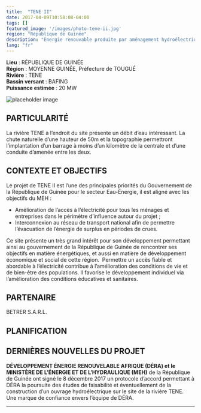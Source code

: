 ```yaml
---
title:  "TENE II"
date: 2017-04-09T10:58:08-04:00
tags: []
featured_image: '/images/photo-tene-ii.jpg'
region: "République de Guinée"
description: "Énergie renouvable produite par aménagement hydroélectrique (barrage et centrale)"
lang: "fr"
---
```


**Lieu** : RÉPUBLIQUE DE GUINÉE<br>
**Région** : MOYENNE GUINÉE, Préfecture de TOUGUÉ<br>
**Rivière** : TENE<br>
**Bassin versant** : BAFING<br>
**Puissance estimée** : 20 MW<br>

![placeholder image](http://placehold.it/840x540)

## PARTICULARITÉ

La rivière TENE à l’endroit du site présente un débit d’eau intéressant. 
La chute naturelle d’une hauteur de 50m et la topographie permettront l’implantation 
d’un barrage à moins d’un kilomètre de la centrale et d’une conduite d’amenée entre les deux. 

## CONTEXTE ET OBJECTIFS

Le projet de TENE II est l’une des principales priorités du Gouvernement de la République 
de Guinée pour le secteur Eau-Énergie, il est aligné avec les objectifs du MEH :

* Amélioration de l’accès à l’électricité pour tous les ménages et entreprises dans le périmètre d’influence autour du projet ;
* Interconnexion au réseau de transport national afin de permettre l’évacuation de l’énergie de surplus en périodes de crues.

Ce site présente un très grand intérêt pour son développement permettant ainsi au gouvernement 
de la République de Guinée de rencontrer ses objectifs en matière énergétiques, et aussi en 
matière de développement économique et social de cette région.  Permettre un accès fiable et 
abordable à l’électricité contribue à l’amélioration des conditions de vie et de bien-être des 
populations. Il favorise le développement individuel via l’amélioration des conditions 
éducatives et sanitaires.

## PARTENAIRE

BETRER S.A.R.L.

## PLANIFICATION 

## DERNIÈRES NOUVELLES DU PROJET

**DÉVELOPPEMENT ÉNERGIE RENOUVELABLE AFRIQUE (DÉRA) et le MINISTÈRE DE L’ÉNERGIE ET DE L’HYDRAULIQUE (MEH)** 
de la République de Guinée ont signé le 8 décembre 2017 un protocole d’accord permettant à DÉRA la poursuite 
des études de faisabilité et éventuellement de la construction d’un ouvrage hydroélectrique sur le site de la 
rivière TENE. Une marque de confiance envers l’équipe de DÉRA.
***